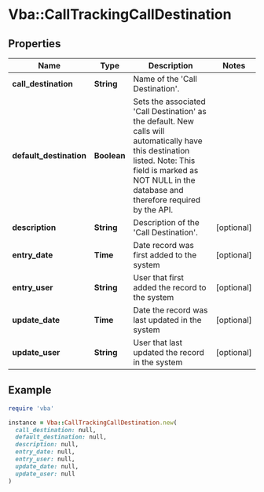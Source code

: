 # Vba::CallTrackingCallDestination

## Properties

| Name | Type | Description | Notes |
| ---- | ---- | ----------- | ----- |
| **call_destination** | **String** | Name of the &#39;Call Destination&#39;. |  |
| **default_destination** | **Boolean** | Sets the associated &#39;Call Destination&#39; as the default. New calls will automatically have this destination listed. Note: This field is marked as NOT NULL in the database and therefore required by the API. |  |
| **description** | **String** | Description of the &#39;Call Destination&#39;. | [optional] |
| **entry_date** | **Time** | Date record was first added to the system | [optional] |
| **entry_user** | **String** | User that first added the record to the system | [optional] |
| **update_date** | **Time** | Date the record was last updated in the system | [optional] |
| **update_user** | **String** | User that last updated the record in the system | [optional] |

## Example

```ruby
require 'vba'

instance = Vba::CallTrackingCallDestination.new(
  call_destination: null,
  default_destination: null,
  description: null,
  entry_date: null,
  entry_user: null,
  update_date: null,
  update_user: null
)
```

